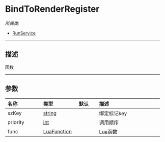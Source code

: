 # BindToRenderRegister

*所属类*:
* [RunService](/Api/Classes/Service/RunService.md)
------------------------------------------------------------------------------------------
## 描述

函数

------------------------------------------------------------------------------------------
## 参数

|<div style="width:100px">名称</div>|<div style="width:100px">类型</div>|<div style="width:50px">默认</div>|<div style="width:350px">描述</div>|
|:---|:---|:---|:---|
|szKey|[string](/Api/DataType/String.md)||绑定标记key|
|priority|[int](/Api/DataType/Number.md)||调用顺序|
|func|[LuaFunction](/Api/Enums/LuaFunction.md)||Lua函数|
